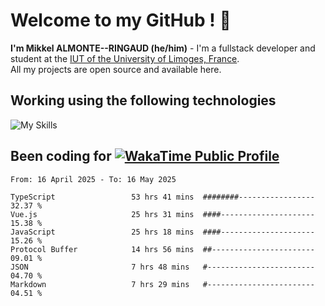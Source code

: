 # Welcome to my GitHub ! 🌃

**I'm Mikkel ALMONTE--RINGAUD (he/him)** - I'm a fullstack developer and student at the [IUT of the University of Limoges, France](https://iut.unilim.fr). \
All my projects are open source and available here.

## Working using the following technologies

![My Skills](https://skillicons.dev/icons?i=solidjs,pnpm,nodejs,ts,js,vercel,netlify,html,css,rust,astro,git,vue,md,electron,figma,github,bash,bun,cloudflare,py,tailwind,nginx,npm,tauri,vite,zig,yarn,windicss,dart,flutter,kotlin&theme=dark)

## Been coding for [![WakaTime Public Profile](https://wakatime.com/badge/user/0839e595-e07a-435c-8d59-ed95f2a3d6dd.svg?style=flat-square)](https://wakatime.com/@0839e595-e07a-435c-8d59-ed95f2a3d6dd)

<!--START_SECTION:waka-->

```plain
From: 16 April 2025 - To: 16 May 2025

TypeScript                 53 hrs 41 mins  ########-----------------   32.37 %
Vue.js                     25 hrs 31 mins  ####---------------------   15.38 %
JavaScript                 25 hrs 18 mins  ####---------------------   15.26 %
Protocol Buffer            14 hrs 56 mins  ##-----------------------   09.01 %
JSON                       7 hrs 48 mins   #------------------------   04.70 %
Markdown                   7 hrs 29 mins   #------------------------   04.51 %
```

<!--END_SECTION:waka-->
